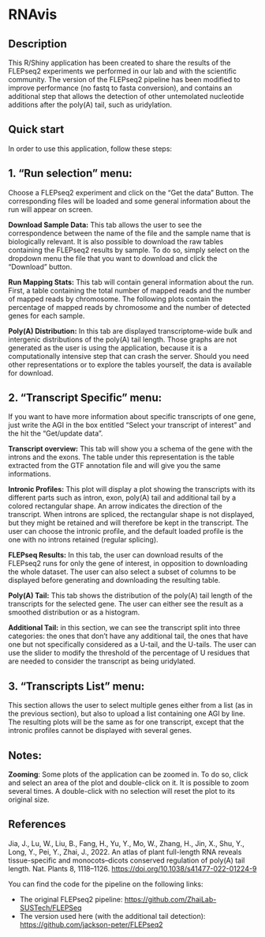 # RNAvis

## Description

This R/Shiny application has been created to share the results of the FLEPseq2 experiments we performed in our lab and with the scientific community. The version of the FLEPseq2 pipeline has been modified to improve performance (no fastq to fasta conversion), and contains an additional step that allows the detection of other untemolated nucleotide additions after the poly(A) tail, such as uridylation.



## Quick start

In order to use this application, follow these steps:

## 1. “Run selection” menu:

Choose a FLEPseq2 experiment and click on the “Get the data” Button. The corresponding files will be loaded and some general information about the run will appear on screen.

**Download Sample Data:** This tab allows the user to see the correspondence between the name of the file and the sample name that is biologically relevant. It is also possible to download the raw tables containing the FLEPseq2 results by sample. To do so, simply select on the dropdown menu the file that you want to download and click the “Download” button.

**Run Mapping Stats:** This tab will contain general information about the run. First, a table containing the total number of mapped reads and the number of mapped reads by chromosome. The following plots contain the percentage of mapped reads by chromosome and the number of detected genes for each sample.

**Poly(A) Distribution:** In this tab are displayed transcriptome-wide bulk and intergenic distributions of the poly(A) tail length. Those graphs are not generated as the user is using the application, because it is a computationally intensive step that can crash the server. Should you need other representations or to explore the tables yourself, the data is available for download.

## 2. “Transcript Specific” menu:

If you want to have more information about specific transcripts of one gene, just write the AGI in the box entitled “Select your transcript of interest” and the hit the “Get/update data”. 

**Transcript overview:** This tab will show you a schema of the gene with the introns and the exons. The table under this representation is the table extracted from the GTF annotation file and will give you the same informations.

**Intronic Profiles:** This plot will display a plot showing the transcripts with its different parts such as intron, exon, poly(A) tail and additional tail by a colored rectangular shape. An arrow indicates the direction of the transcript. When introns are spliced, the rectangular shape is not displayed, but they might be retained and will therefore be kept in the transcript. The user can choose the intronic profile, and the default loaded profile is the one with no introns retained (regular splicing).

**FLEPseq Results:** In this tab, the user can download results of the FLEPseq2 runs for only the gene of interest, in opposition to downloading the whole dataset. The user can also select a subset of columns to be displayed before generating and downloading the resulting table.

**Poly(A) Tail:** This tab shows the distribution of the poly(A) tail length of the transcripts for the selected gene. The user can either see the result as a smoothed distribution or as a histogram.

**Additional Tail:** in this section, we can see the transcript split into three categories: the ones that don’t have any additional tail, the ones that have one but not specifically considered as a U-tail, and the U-tails. The user can use the slider to modify the threshold of  the percentage of U residues that are needed to consider the transcript as being uridylated.

## 3. “Transcripts List” menu:

This section allows the user to select multiple genes either from a list (as in the previous section), but also to upload a list containing one AGI by line. The resulting plots will be the same as for one transcript, except that the intronic profiles cannot be displayed with several genes.


## Notes:

**Zooming**: Some plots of the application can be zoomed in. To do so, click and select an area of the plot and double-click on it. It is possible to zoom several times. A double-click with no selection will reset the plot to its original size.


## References 
Jia, J., Lu, W., Liu, B., Fang, H., Yu, Y., Mo, W., Zhang, H., Jin, X., Shu, Y., Long, Y., Pei, Y., Zhai, J., 2022. An atlas of plant full-length RNA reveals tissue-specific and monocots–dicots conserved regulation of poly(A) tail length. Nat. Plants 8, 1118–1126. https://doi.org/10.1038/s41477-022-01224-9

You can find the code for the pipeline on the following links:

- The original FLEPseq2 pipeline: https://github.com/ZhaiLab-SUSTech/FLEPSeq
- The version used here (with the additional tail detection): https://github.com/jackson-peter/FLEPseq2


